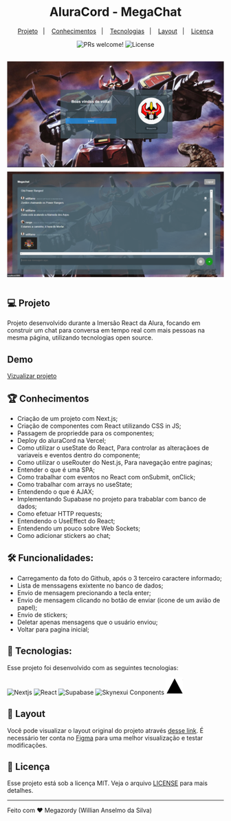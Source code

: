 <h1 style="text-align: center;">AluraCord  - MegaChat</h1>

<p align="center">
    <a href="#-projeto">Projeto</a>&nbsp;&nbsp;&nbsp;|&nbsp;&nbsp;&nbsp;
    <a href="#-conhecimento">Conhecimentos</a>&nbsp;&nbsp;&nbsp;|&nbsp;&nbsp;&nbsp;
    <a href="#-tecnologias">Tecnologias</a>&nbsp;&nbsp;&nbsp;|&nbsp;&nbsp;&nbsp;
    <a href="#-layout">Layout</a>&nbsp;&nbsp;&nbsp;|&nbsp;&nbsp;&nbsp;
    <a href="#memo-licença">Licença</a>
</p>

<p align="center">
    <img src="https://img.shields.io/static/v1?label=PRs&message=welcome&color=49AA26&labelColor=000000" alt="PRs welcome!" />
    <img alt="License" src="https://img.shields.io/static/v1?label=license&message=MIT&color=49AA26&labelColor=000000">
</p>

<br/>

<div style="display: grid; grid-gap: 10px; grid-template-columns: repeat(auto-fit, minmax(300px, 1fr))">
    <img src="./public/images/home.png" alt="Pagina de login"/>
    <img src="./public/images/chat.png" alt="Pagina de chat"/>
</div>

<br/>

## 💻 Projeto

Projeto desenvolvido durante a Imersão React da Alura, focando em construir um chat para conversa em tempo real com mais pessoas na mesma página, utilizando tecnologias open source.

## Demo
[Vizualizar projeto](https://figma.com)

## 🏆 Conhecimentos
- Criação de um projeto com Next.js;
- Criação de componentes com React utilizando CSS in JS;
- Passagem de propriedde para os componentes;
- Deploy do aluraCord na Vercel;
- Como utilizar o useState do React, Para controlar as alteraçãoes de variaveis e eventos dentro do componente;
- Como utilizar o useRouter do Nest.js, Para navegação entre paginas;
- Entender o que é uma SPA;
- Como trabalhar com eventos no React com onSubmit, onClick;
- Como trabalhar com arrays no useState;
- Entendendo o que é AJAX;
- Implementando Supabase no projeto para trabablar com banco de dados;
- Como efetuar HTTP requests;
- Entendendo o UseEffect do React;
- Entendendo um pouco sobre Web Sockets;
- Como adicionar stickers ao chat;

## 🛠 Funcionalidades:
- Carregamento da foto do Github, após o 3 terceiro caractere informado;
- Lista de menssagens exixtente no banco de dados;
- Envio de mensagem precionando a tecla enter;
- Envio de mensagem clicando no botão de enviar (icone de um avião de papel);
- Envio de stickers;
- Deletar apenas mensagens que o usuário enviou;
- Voltar para pagina inicial;

## 🚀 Tecnologias:
Esse projeto foi desenvolvido com as seguintes tecnologias:

<p>
    <img src="https://cdn.jsdelivr.net/gh/devicons/devicon/icons/nextjs/nextjs-original.svg" alt="Nextjs" width="40" height="40"/>
    <img src="https://cdn.jsdelivr.net/gh/devicons/devicon/icons/react/react-original.svg" alt="React" width="40" height="40"/>
    <img src="https://styles.redditmedia.com/t5_47da3l/styles/communityIcon_ahvo7hlm05r61.png" alt="Supabase"  width="40" height="40"/>
    <img src="https://avatars.githubusercontent.com/u/89842701?v=4" alt="Skynexui Conponents"  width="40" height="40"/>
    <img src="./public/images/verce_logo.png" alt="Vercel"  width="40" height="40"/>
</p>

## 🔖 Layout

Você pode visualizar o layout original do projeto através [desse link](https://www.figma.com/file/TmwdZ8PT3fZ4eiBrMVHZpY/Imers%C3%A3o-React---Aluracord---Matrix). É necessário ter conta no [Figma](https://figma.com) para uma melhor visualização e testar modificações.

## :memo: Licença

Esse projeto está sob a licença MIT. Veja o arquivo [LICENSE](.github/LICENSE.md) para mais detalhes.

---

Feito com ♥ Megazordy (Willian Anselmo da Silva)